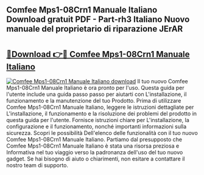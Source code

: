 ## Comfee Mps1-08Crn1 Manuale Italiano Download gratuit PDF - Part-rh3 Italiano Nuovo manuale del proprietario di riparazione JErAR

# <h2><a href="http://df97ziv.blite.top/?on=Comfee+Mps1-08Crn1+Manuale+Italiano">🔗Download 👉🔴 Comfee Mps1-08Crn1 Manuale Italiano</a></h2>

[![Comfee Mps1-08Crn1 Manuale Italiano download](https://i.imgur.com/lujVjoI.png)](http://df97ziv.blite.top/?on=Comfee+Mps1-08Crn1+Manuale+Italiano)
Il tuo nuovo Comfee Mps1-08Crn1 Manuale Italiano è ora pronto per l'uso. Questa guida per l'utente include una guida passo passo per aiutarti con L'installazione, il funzionamento e la manutenzione del tuo Prodotto. Prima di utilizzare Comfee Mps1-08Crn1 Manuale Italiano, leggere le istruzioni dettagliate per L'installazione, il funzionamento e la risoluzione dei problemi del prodotto in questa guida per l'utente. Fornisce istruzioni chiare per L'installazione, la configurazione e il funzionamento, nonché importanti informazioni sulla sicurezza. Scopri le possibilità Dell'elenco delle funzionalità con il tuo nuovo Comfee Mps1-08Crn1 Manuale Italiano. Partiamo dal presupposto che Comfee Mps1-08Crn1 Manuale Italiano è stata una risorsa preziosa e Informativa nel tuo viaggio verso la padronanza dell'uso del tuo nuovo gadget. Se hai bisogno di aiuto o chiarimenti, non esitare a contattare il nostro team di supporto.
